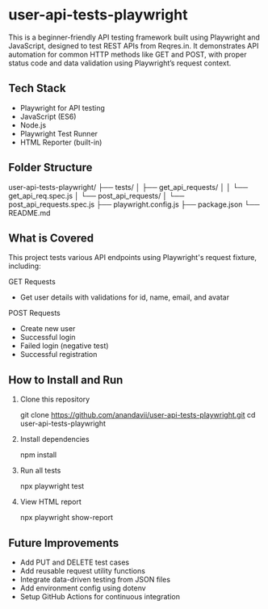 # user-api-tests-playwright

This is a beginner-friendly API testing framework built using Playwright and JavaScript, designed to test REST APIs from Reqres.in. It demonstrates API automation for common HTTP methods like GET and POST, with proper status code and data validation using Playwright’s request context.

## Tech Stack

- Playwright for API testing
- JavaScript (ES6)
- Node.js
- Playwright Test Runner
- HTML Reporter (built-in)

## Folder Structure

user-api-tests-playwright/
├── tests/
│   ├── get_api_requests/
│   │   └── get_api_req.spec.js
│   └── post_api_requests/
│       └── post_api_requests.spec.js
├── playwright.config.js
├── package.json
└── README.md

## What is Covered

This project tests various API endpoints using Playwright's request fixture, including:

GET Requests
- Get user details with validations for id, name, email, and avatar

POST Requests
- Create new user
- Successful login
- Failed login (negative test)
- Successful registration

## How to Install and Run

1. Clone this repository

   git clone https://github.com/anandavii/user-api-tests-playwright.git
   cd user-api-tests-playwright

2. Install dependencies

   npm install

3. Run all tests

   npx playwright test

4. View HTML report

   npx playwright show-report

## Future Improvements

- Add PUT and DELETE test cases
- Add reusable request utility functions
- Integrate data-driven testing from JSON files
- Add environment config using dotenv
- Setup GitHub Actions for continuous integration

